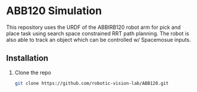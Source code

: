 # ABB120 Simulation

This repository uses the URDF of the ABBIRB120 robot arm for pick and place task using search space constrained RRT path planning. The robot is also able to track an object which can be controlled w/ Spacemosue inputs.

## Installation

1.  Clone the repo
    ```sh
    git clone https://github.com/robotic-vision-lab/ABB120.git
    ```